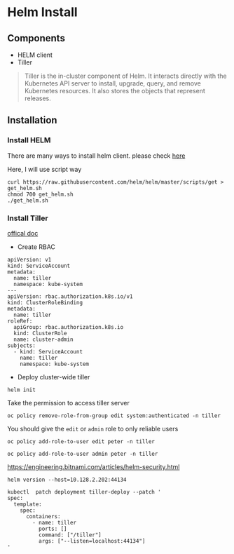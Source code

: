 # Helm Install

## Components
- HELM client
- Tiller
  
> Tiller is the in-cluster component of Helm. It interacts directly with the Kubernetes API server to install, upgrade, query, and remove Kubernetes resources. It also stores the objects that represent releases.


## Installation

### Install HELM

There are many ways to install helm client. please check [here](https://helm.sh/docs/using_helm/#installing-helm)

Here, I will use script way
```
curl https://raw.githubusercontent.com/helm/helm/master/scripts/get > get_helm.sh
chmod 700 get_helm.sh
./get_helm.sh
```

### Install Tiller

[offical doc](https://helm.sh/docs/using_helm/#role-based-access-control)

- Create RBAC 
```
apiVersion: v1
kind: ServiceAccount
metadata:
  name: tiller
  namespace: kube-system
---
apiVersion: rbac.authorization.k8s.io/v1
kind: ClusterRoleBinding
metadata:
  name: tiller
roleRef:
  apiGroup: rbac.authorization.k8s.io
  kind: ClusterRole
  name: cluster-admin
subjects:
  - kind: ServiceAccount
    name: tiller
    namespace: kube-system
```

- Deploy cluster-wide tiller
~~~
helm init
~~~


Take the permission to access tiller server
```
oc policy remove-role-from-group edit system:authenticated -n tiller
```

You should give the `edit` or `admin` role to only reliable users 
```
oc policy add-role-to-user edit peter -n tiller
```

```
oc policy add-role-to-user admin peter -n tiller
```


https://engineering.bitnami.com/articles/helm-security.html

```
helm version --host=10.128.2.202:44134
```

```
kubectl  patch deployment tiller-deploy --patch '
spec:
  template:
    spec:
      containers:
        - name: tiller
          ports: []
          command: ["/tiller"]
          args: ["--listen=localhost:44134"]
'
```
